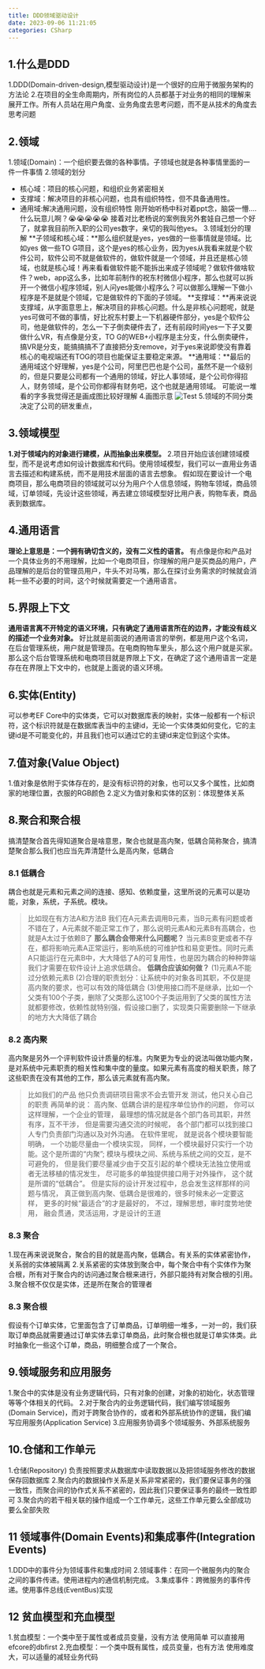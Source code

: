 ```yaml
---
title: DDD领域驱动设计
date: 2023-09-06 11:21:05
categories: CSharp
---
```


## 1.什么是DDD
1.DDD(Domain-driven-design,模型驱动设计)是一个很好的应用于微服务架构的方法论
2.在项目的全生命周期内，所有岗位的人员都基于对业务的相同的理解来展开工作。所有人员站在用户角度、业务角度去思考问题，而不是从技术的角度去思考问题

## 2.领域
1.领域(Domain)：一个组织要去做的各种事情。子领域也就是各种事情里面的一件一件事情
2.领域的划分
- 核心域：项目的核心问题，和组织业务紧密相关
- 支撑域：解决项目的非核心问题，也具有组织特性，但不具备通用性。
- 通用域:解决通用问题，没有组织特性
刚开始听杨中科对着ppt念，脑袋一懵....什么玩意儿啊？😭😭😭😭😭
接着对比老杨说的案例我另外套娃自己想一个好了，就拿我目前所入职的公司yes数字，亲切的我叫他yes。
3.领域划分的理解
**子领域和核心域：**那么组织就是yes，yes做的一些事情就是领域。比如yes 做一些TO G项目，这个是yes的核心业务，因为yes从我看来就是个软件公司，软件公司不就是做软件的，做软件就是一个领域，并且还是核心领域，也就是核心域！再来看看做软件能不能拆出来成子领域呢？做软件做啥软件？web，app这么多，比如年前制作的祝东村微信小程序，那么也就可以拆开一个微信小程序领域，别人问yes能做小程序么？可以做那么理解一下做小程序是不是就是个领域，它是做软件的下面的子领域。
**支撑域：**再来说说支撑域，从字面意思上，解决项目的非核心问题。什么是非核心问题呢，就是yes可做可不做的事情，好比祝东村要上一下机器硬件部分，yes是个软件公司，他是做软件的，怎么一下子倒卖硬件去了，还有前段时间yes一下子又要做什么VR，有点像是分支，TO G的WEB+小程序是主分支，什么倒卖硬件，搞VR是分支，能搞搞搞不了直接把分支remove，对于yes来说即使没有靠着核心的电视端还有TOG的项目也能保证主要稳定来源。
**通用域：**最后的通用域这个好理解，yes是个公司，阿里巴巴也是个公司，虽然不是一个级别的，但是只要是公司都有一个通用的领域，好比人事领域，是个公司你得招人，财务领域，是个公司你都得有财务吧，这个也就是通用领域。
可能说一堆看的字多我觉得还是画成图比较好理解
4.画图示意
![Test](/images/ddd.png)
5.领域的不同分类决定了公司的研发重点，
## 3.领域模型
**1.对于领域内的对象进行建模，从而抽象出来模型。**
2.项目开始应该创建领域模型，而不是说考虑如何设计数据库和代码。使用领域模型，我们可以一直用业务语言去描述和构建系统，而不是用技术层面的语言去想象。
假如现在要设计一个电商项目，那么电商项目的领域就可以分为用户个人信息领域，购物车领域，商品领域，订单领域，先设计这些领域，再去建立领域模型好比用户表，购物车表，商品表到数据库。
## 4.通用语言
**理论上意思是：一个拥有确切含义的，没有二义性的语言。**
有点像是你和产品对一个具体业务的不用理解，比如一个电商项目，你理解的用户是买商品的用户，产品理解的是后台的管理员用户，牛头不对马嘴，那么在探讨业务需求的时候就会消耗一些不必要的时间，这个时候就需要定一个通用语言。
## 5.界限上下文
**通用语言离不开特定的语义环境，只有确定了通用语言所在的边界，才能没有歧义的描述一个业务对象。**
好比就是前面说的通用语言的举例，都是用户这个名词，在后台管理系统，用户就是管理员。在电商购物车里头，那么这个用户就是买家。那么这个后台管理系统和电商项目就是界限上下文，在确定了这个通用语言一定是存在在界限上下文中的，也就是上面说的语义环境。
## 6.实体(Entity)
可以参考EF Core中的实体类，它可以对数据库表的映射，实体一般都有一个标识符，这个标识符就是在数据库表当中的主键id，无论一个实体类如何变化，它的主键id是不可能变化的，并且我们也可以通过它的主键id来定位到这个实体。
## 7.值对象(Value Object)
1.值对象是依附于实体存在的，是没有标识符的对象，也可以又多个属性，比如商家的地理位置，衣服的RGB颜色
2.定义为值对象和实体的区别：体现整体关系

## 8.聚合和聚合根
搞清楚聚合首先得知道聚合是啥意思，聚合也就是高内聚，低耦合简称聚合，搞清楚聚合那么我们也应当先弄清楚什么是高内聚，低耦合
### 8.1 低耦合
耦合也就是元素和元素之间的连接、感知、依赖度量，这里所说的元素可以是功能，对象，系统，子系统。模块。
> 比如现在有方法A和方法B
> 我们在A元素去调用B元素，当B元素有问题或者不错在了，A元素就不能正常工作了，那么说明元素A和元素B有高耦合，也就是A太过于依赖B了
**那么耦合会带来什么问题呢？**
当元素B变更或者不存在，都将影响元素A正常运行，影响系统的可维护性和易变更性。同时元素A只能运行在元素B中，大大降低了A的可复用性，也是因为耦合的种种弊端我们才需要在软件设计上追求低耦合。
**低耦合应该如何做？**
(1)元素A不能过分依赖元素B
(2)合理的职责划分：让系统中的对象各司其职，不仅是提高内聚的要求，也可以有效的降低耦合
(3)使用接口而不是继承，比如一个父类有100个子类，删除了父类那么这100个子类运用到了父类的属性方法就都要修改，依赖性就特别强，假设接口删了，实现类只需要删除一下继承的地方大大降低了耦合
### 8.2 高内聚
高内聚是另外一个评判软件设计质量的标准。内聚更为专业的说法叫做功能内聚，是对系统中元素职责的相关性和集中度的量度。如果元素有高度的相关职责，除了这些职责在没有其他的工作，那么该元素就有高内聚。
> 比如我们的产品 他只负责调研项目需求不会去管开发 测试，他只关心自己的职责
> 再简单的说： 高内聚、低耦合讲的是程序单位协作的问题，  你可以这样理解，一个企业的管理，  最理想的情况就是各个部门各司其职，井然有序，互不干涉，  但是需要沟通交流的时候呢，  各个部门都可以找到接口人专门负责部门沟通以及对外沟通。 在软件里呢， 就是说各个模块要智能明确， 一个功能尽量由一个模块实现，  同样，一个模块最好只实行一个功能。这个是所谓的“内聚”;  模块与模块之间、系统与系统之间的交互，是不可避免的， 但是我们要尽量减少由于交互引起的单个模块无法独立使用或者无法移植的情况发生，  尽可能多的单独提供接口用于对外操作， 这个就是所谓的“低耦合”。 但是实际的设计开发过程中，总会发生这样那样的问题与情况， 真正做到高内聚、低耦合是很难的，很多时候未必一定要这样， 更多的时候“最适合”的才是最好的， 不过，理解思想，审时度势地使用， 融会贯通，灵活运用，才是设计的王道
### 8.3 聚合
1.现在再来说说聚合，聚合的目的就是高内聚，低耦合。有关系的实体紧密协作，关系弱的实体被隔离
2.关系紧密的实体放到聚合中，每个聚合中有个实体作为聚合根，所有对于聚合内的访问通过聚合根来进行，外部只能持有对聚合根的引用。
3.聚合根不仅仅是实体，还是所在聚合的管理者
### 8.3 聚合根
假设有个订单实体，它里面包含了订单商品，订单明细一堆多，一对一的，我们获取订单商品就需要通过订单实体去拿订单商品，此时聚合根也就是订单实体类。此时抽象化一些这个订单，商品，明细整合成了一个聚合。

## 9.领域服务和应用服务
1.聚合中的实体是没有业务逻辑代码，只有对象的创建，对象的初始化，状态管理等等个体相关的代码。
2.对于聚合内的业务逻辑代码，我们编写领域服务(Domain Service)，而对于跨聚合协作的，或者和外部系统协作的逻辑，我们编写应用服务(Application Service)
3.应用服务协调多个领域服务、外部系统服务

## 10.仓储和工作单元
1.仓储(Repository) 负责按照要求从数据库中读取数据以及把领域服务修改的数据保存回数据库
2.聚合内的数据操作关系是关系非常紧密的，我们要保证事务的强一致性，而聚合间的协作式关系不紧密的，因此我们只要保证事务的最终一致性即可
3.聚合内的若干相关联的操作组成一个工作单元，这些工作单元要么全部成功要么全部失败
## 11 领域事件(Domain Events)和集成事件(Integration Events)
1.DDD中的事件分为领域事件和集成时间
2.领域事件：在同一个微服务内的聚合之间的事件传递。使用进程内的通信机制完成。
3.集成事件：跨微服务的事件传递。使用事件总线(EventBus)实现
## 12 贫血模型和充血模型
1.贫血模型：一个类中至于属性或者成员变量，没有方法
使用简单 可以直接用efcore的dbfirst
2.充血模型：一个类中既有属性，成员变量，也有方法
使用难度大，可以适量的减轻业务代码